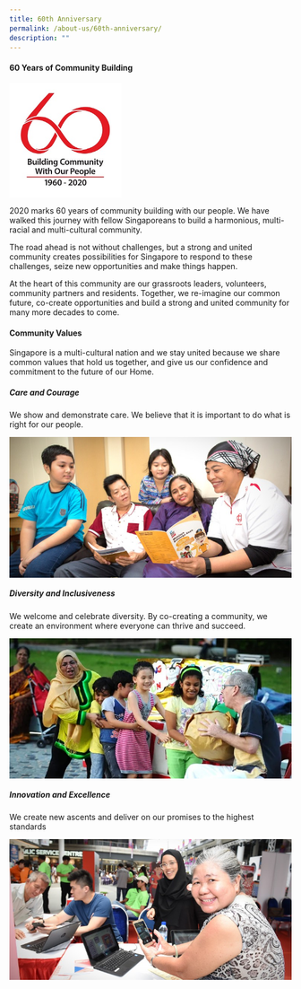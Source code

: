 ```yaml
---
title: 60th Anniversary
permalink: /about-us/60th-anniversary/
description: ""
---
```

#### **60 Years of Community Building**

<img style="width:200px" align="center" src="/images/About%20Us/60th%20Anniversary/pa60-logo-high-res462929700a1d6b0c895eff0000f6c7a3.jpg">

2020 marks 60 years of community building with our people. We have walked this journey with fellow Singaporeans to build a harmonious, multi-racial and multi-cultural community.

The road ahead is not without challenges, but a strong and united community creates possibilities for Singapore to respond to these challenges, seize new opportunities and make things happen.

At the heart of this community are our grassroots leaders, volunteers, community partners and residents. Together, we re-imagine our common future, co-create opportunities and build a strong and united community for many more decades to come.

#### **Community Values**
Singapore is a multi-cultural nation and we stay united because we share common values that hold us together, and give us our confidence and commitment to the future of our Home.

##### Care and Courage

We show and demonstrate care. We believe that it is important to do what is right for our people.

<img style="width:600px" align="center" src="/images/About%20Us/60th%20Anniversary/Care%20and%20Courage.jpg">
<br>

##### Diversity and Inclusiveness

We welcome and celebrate diversity. By co-creating a community, we create an environment where everyone can thrive and succeed.

<img style="width:600px" align="center" src="/images/About%20Us/60th%20Anniversary/Diversity%20and%20Inclusiveness.jpg">
<br>

##### Innovation and Excellence

We create new ascents and deliver on our promises to the highest standards

<img style="width:600px" align="center" src="/images/About%20Us/60th%20Anniversary/Innovation%20and%20Excellence.jpg">